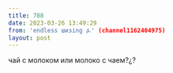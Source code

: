 ```yaml
---
title: 708
date: 2023-03-26 13:49:29
from: 'endless шизing ⍼' (channel1162404975)
layout: post
---
```


чай с молоком или молоко с чаем?¿?
